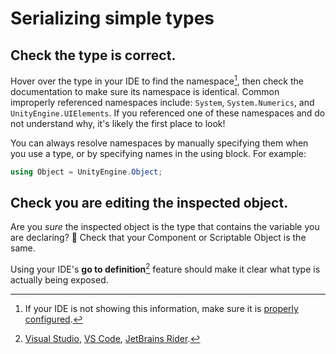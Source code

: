 # Serializing simple types
## Check the type is correct.
Hover over the type in your IDE to find the namespace[^1], then check the documentation to make sure its namespace is identical.
Common improperly referenced namespaces include: `System`, `System.Numerics`, and `UnityEngine.UIElements`. If you referenced one of these namespaces and do not understand why, it's likely the first place to look!

You can always resolve namespaces by manually specifying them when you use a type, or by specifying names in the using block. For example:
```csharp
using Object = UnityEngine.Object;
```

## Check you are editing the inspected object.
Are you *sure* the inspected object is the type that contains the variable you are declaring? 👀
Check that your Component or Scriptable Object is the same.

Using your IDE's **go to definition**[^2] feature should make it clear what type is actually being exposed.

[^1]: If your IDE is not showing this information, make sure it is [properly configured](../IDE%20Configuration.md).
[^2]: [Visual Studio](https://docs.microsoft.com/en-us/visualstudio/ide/go-to-and-peek-definition?view=vs-2019), [VS Code](https://code.visualstudio.com/Docs/editor/editingevolved#_go-to-definition), [JetBrains Rider](https://www.jetbrains.com/help/rider/Navigation_and_Search__Go_to_Declaration.html).
